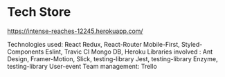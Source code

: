 # Tech Store

https://intense-reaches-12245.herokuapp.com/


Technologies used: 
React Redux, React-Router
Mobile-First, Styled-Components
Eslint, Travic CI
Mongo DB, Heroku
  Libraries involved : 
Ant Design, Framer-Motion, Slick, testing-library Jest, testing-library Enzyme, testing-library User-event
Team management: Trello
